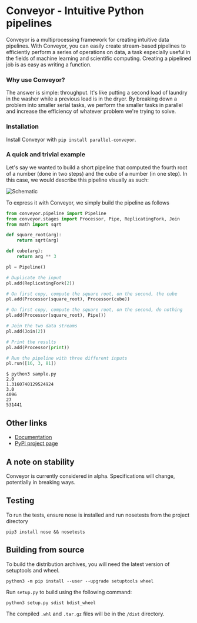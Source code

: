 # Conveyor - Intuitive Python pipelines

Conveyor is a multiprocessing framework for creating intuitive data pipelines. With Conveyor, you can easily create stream-based pipelines to efficiently perform a series of operations on data, a task especially useful in the fields of machine learning and scientific computing. Creating a pipelined job is as easy as writing a function.

### Why use Conveyor?
The answer is simple: throughput.  It's like putting a second load of laundry in the washer while a previous load is in the dryer. By breaking down a problem into smaller serial tasks, we perform the smaller tasks in parallel and increase the efficiency of whatever problem we're trying to solve.

### Installation
Install Conveyor with `pip install parallel-conveyor`.

### A quick and trivial example

Let's say we wanted to build a short pipeline that computed the fourth root of a number (done in two steps) and the cube of a number (in one step). In this case, we would describe this pipeline visually as such:

![Schematic](https://parallel-conveyor.readthedocs.io/en/latest/_images/Fork-and-join.png)

To express it with Conveyor, we simply build the pipeline as follows

```python
from conveyor.pipeline import Pipeline
from conveyor.stages import Processor, Pipe, ReplicatingFork, Join
from math import sqrt

def square_root(arg):
    return sqrt(arg)

def cube(arg):
    return arg ** 3

pl = Pipeline()

# Duplicate the input
pl.add(ReplicatingFork(2))

# On first copy, compute the square root, on the second, the cube
pl.add(Processor(square_root), Processor(cube))

# On first copy, compute the square root, on the second, do nothing
pl.add(Processor(square_root), Pipe())

# Join the two data streams
pl.add(Join(2))

# Print the results
pl.add(Processor(print))

# Run the pipeline with three different inputs
pl.run([16, 3, 81])
```

```console
$ python3 sample.py 
2.0
1.3160740129524924
3.0
4096
27
531441
```

## Other links

* [Documentation](https://parallel-conveyor.readthedocs.io/en/latest/)
* [PyPI project page](https://pypi.org/project/parallel-conveyor/)

## A note on stability
Conveyor is currently considered in alpha. Specifications will change, potentially in breaking ways.

## Testing
To run the tests, ensure nose is installed and run nosetests from the project directory

`pip3 install nose && nosetests`

## Building from source
To build the distribution archives, you will need the latest version of setuptools and wheel.

`python3 -m pip install --user --upgrade setuptools wheel`

Run `setup.py` to build using the following command:

`python3 setup.py sdist bdist_wheel`

The compiled `.whl` and `.tar.gz` files will be in the `/dist` directory.
